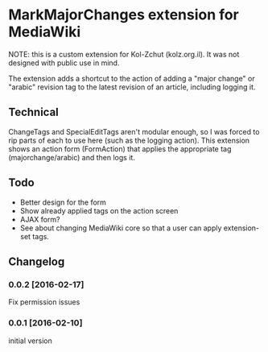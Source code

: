 MarkMajorChanges extension for MediaWiki
========================================

NOTE: this is a custom extension for Kol-Zchut (kolz.org.il).
      It was not designed with public use in mind.

The extension adds a shortcut to the action of adding a
"major change" or "arabic" revision tag to the latest
revision of an article, including logging it.

## Technical
ChangeTags and SpecialEditTags aren't modular enough, so
I was forced to rip parts of each to use here (such as
the logging action).
This extension shows an action form (FormAction) that
applies the appropriate tag (majorchange/arabic) and
then logs it.


## Todo
- Better design for the form
- Show already applied tags on the action screen
- AJAX form?
- See about changing MediaWiki core so that a user
  can apply extension-set tags.


## Changelog

### 0.0.2 [2016-02-17]
Fix permission issues

### 0.0.1 [2016-02-10]
initial version
